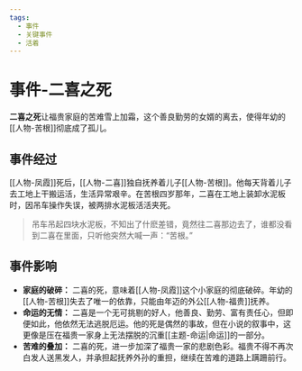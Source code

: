 ```yaml
---
tags:
  - 事件
  - 关键事件
  - 活着
---
```


# 事件-二喜之死

**二喜之死**让福贵家庭的苦难雪上加霜，这个善良勤劳的女婿的离去，使得年幼的[[人物-苦根]]彻底成了孤儿。

## 事件经过
[[人物-凤霞]]死后，[[人物-二喜]]独自抚养着儿子[[人物-苦根]]。他每天背着儿子去工地上干搬运活，生活异常艰辛。在苦根四岁那年，二喜在工地上装卸水泥板时，因吊车操作失误，被两排水泥板活活夹死。

> 吊车吊起四块水泥板，不知出了什麽差错，竟然往二喜那边去了，谁都没看到二喜在里面，只听他突然大喊一声：“苦根。”

## 事件影响
- **家庭的破碎：** 二喜的死，意味着[[人物-凤霞]]这个小家庭的彻底破碎。年幼的[[人物-苦根]]失去了唯一的依靠，只能由年迈的外公[[人物-福贵]]抚养。
- **命运的无情：** 二喜是一个无可挑剔的好人，他善良、勤劳、富有责任心，但即便如此，他依然无法逃脱厄运。他的死是偶然的事故，但在小说的叙事中，这更像是压在福贵一家身上无法摆脱的沉重[[主题-命运|命运]]的一部分。
- **苦难的叠加：** 二喜的死，进一步加深了福贵一家的悲剧色彩。福贵不得不再次白发人送黑发人，并承担起抚养外孙的重担，继续在苦难的道路上蹒跚前行。